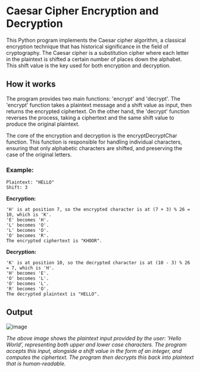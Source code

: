 # Caesar Cipher Encryption and Decryption
This Python program implements the Caesar cipher algorithm, a classical encryption technique that has historical significance in the field of cryptography. The Caesar cipher is a substitution cipher where each letter in the plaintext is shifted a certain number of places down the alphabet. This shift value is the key used for both encryption and decryption.

## How it works
The program provides two main functions: 'encrypt' and 'decrypt'. The 'encrypt' function takes a plaintext message and a shift value as input, then returns the encrypted ciphertext. On the other hand, the 'decrypt' function reverses the process, taking a ciphertext and the same shift value to produce the original plaintext.

The core of the encryption and decryption is the encryptDecryptChar function. This function is responsible for handling individual characters, ensuring that only alphabetic characters are shifted, and preserving the case of the original letters.

### Example:
    Plaintext: "HELLO"
    Shift: 3

__Encryption:__

    'H' is at position 7, so the encrypted character is at (7 + 3) % 26 = 10, which is 'K'.
    'E' becomes 'H'.
    'L' becomes 'O'.
    'L' becomes 'O'.
    'O' becomes 'R'.
    The encrypted ciphertext is "KHOOR".

__Decryption:__

    'K' is at position 10, so the decrypted character is at (10 - 3) % 26 = 7, which is 'H'.
    'H' becomes 'E'.
    'O' becomes 'L'.
    'O' becomes 'L'.
    'R' becomes 'O'.
    The decrypted plaintext is "HELLO".

## Output
![image](https://github.com/kxvassiliou0/caesarcipher/assets/34982747/d149f0f3-23b9-4978-9dc8-7e66e189b806)

*The above image shows the plaintext input provided by the user: 'Hello World', representing both upper and lower case characters. The program accepts this input, alongside a shift value in the form of an integer, and computes the ciphertext. The program then decrypts this back into plaintext that is human-readable.*
